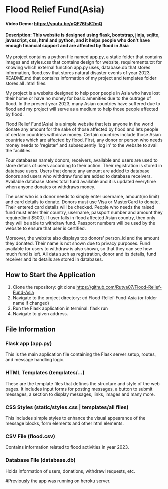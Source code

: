# Flood Relief Fund(Asia)
#### Video Demo:  https://youtu.be/qQF76fsK2mQ
#### Description: This website is designed using flask, bootstrap, jinja, sqlite, javascript, css, html and python, and it helps people who don't have enough financial support and are affected by flood in Asia
My project contains a python file named app.py, a static folder that contains images and styles.css that contains design for website, requirements.txt for knowing which external function app.py uses, database.db that stores information, flood.csv that stores natural disaster events of year 2023, README.md that contains information of my project and templates folder stores all .html files.

My project is a website designed to help poor people in Asia who have lost their home or have no money for basic amenities due to the outrage of flood. In the present year 2023, many Asian countries have suffered due to flood and my project will serve as a medium to help those people affected by flood.

Flood Relief Fund(Asia) is a simple website that lets anyone in the world donate any amount for the sake of those affected by flood and lets people of certain countries withdraw money. Certain countries include those Asian countries which are affected by flood. First, any donor or person who needs money needs to 'register' and subsequently 'log in' to the website to avail the facilities.

Four databases namely donors, receivers, available and users are used to store details of users according to their action. Their registration is stored in database users. Users that donate any amount are added to database donors and users who withdraw fund are added to database receivers. Available database stores total fund available and it is updated everytime when anyone donates or withdraws money.

The user who is a donor needs to simply enter username, amount(no limit) and card details to donate. Donors must use Visa or MasterCard to donate. Their entered card details will be checked. People who needs the raised fund must enter their country, username, passport number and amount they require(limit $500). If user falls in flood affected Asian country, then only they will be able to withdraw fund. Passport numbers will be used by the website to ensure that user is certified.

Moreover, the website also displays top donors' person_id and the amount they donated. Their name is not shown due to privacy purposes. Fund available for users to withdraw is also shown, so that they can see how much fund is left. All data such as registration, donor and its details, fund receiver and its details are stored in databases.

## How to Start the Application
1. Clone the repository: git clone https://github.com/Rutva07/Flood-Relief-Fund-Asia
2. Navigate to the project directory: cd Flood-Relief-Fund-Asia (or folder name if changed) 
3. Run the Flask application in terminal: flask run
4. Navigate to given address.

## File Information

### Flask app (app.py)
This is the main application file containing the Flask server setup, routes, and message handling logic.

### HTML Templates (templates/...)
These are the template files that defines the structure and style of the web pages. It includes input forms for posting messages, a button to submit messages, a section to display messages, links, images and many more.

### CSS Styles (static/styles.css | templates/all files)
This includes simple styles to enhance the visual appearance of the message blocks, form elements and other html elements.

### CSV File (flood.csv)
Contains information related to flood activities in year 2023.

### Database File (database.db)
Holds information of users, donations, withdrawl requests, etc.

#Previously the app was running on heroku server.





